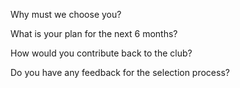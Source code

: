 Why must we choose you? 


What is your plan for the next 6 months?

How would you contribute back to the club?


Do you have any feedback for the selection process?
